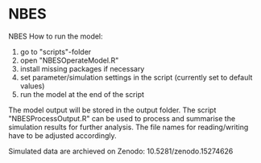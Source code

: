# NBES
NBES
How to run the model:
1. go to "scripts"-folder
2. open "NBESOperateModel.R"
3. install missing packages if necessary
4. set parameter/simulation settings in the script (currently set to default values)
5. run the model at the end of the script

The model output will be stored in the output folder. The script "NBESProcessOutput.R" can be used to process and summarise the simulation results for further analysis. The file names for reading/writing have to be adjusted accordingly.

Simulated data are archieved on Zenodo: 10.5281/zenodo.15274626

